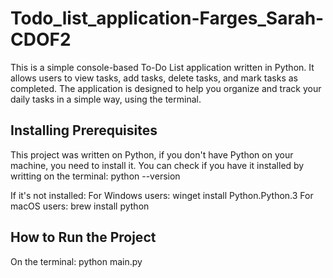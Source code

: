 # Todo_list_application-Farges_Sarah-CDOF2

This is a simple console-based To-Do List application written in Python. It allows users to view tasks, add tasks, delete tasks, and mark tasks as completed. The application is designed to help you organize and track your daily tasks in a simple way, using the terminal.

## Installing Prerequisites

This project was written on Python, if you don't have Python on your machine, you need to install it. You can check if you have it installed by writting on the terminal: python --version 

If it's not installed:
For Windows users: winget install Python.Python.3
For macOS users: brew install python

## How to Run the Project

On the terminal: python main.py
